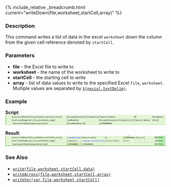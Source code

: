 {% include_relative _breadcrumb.html current="writeDown(file,worksheet,startCell,array)" %}


### Description
This command writes a list of data in the excel `worksheet` down the column from the given cell reference denoted by 
`startCell`.


### Parameters
- **file** - the Excel file to write to
- **worksheet** - the name of the worksheet to write to
- **startCell** - the starting cell to write
- **array** - list of data values to write to the specified Excel `file`, `worksheet`.  Multiple values are separated by 
  [`$(nexial.textDelim)`](../../systemvars/index#nexial.textDelim).


### Example
**Script**:<br/>
![](image/writeDown_01.png)

**Result**:<br/>
![](image/writeDown_02.png)


### See Also
- [`write(file,worksheet,startCell,data)`](write(file,worksheet,startCell,data))
- [`writeAcross(file,worksheet,startCell,array)`](writeAcross(file,worksheet,startCell,array))
- [`writeVar(var,file,worksheet,startCell)`](writeVar(var,file,worksheet,startCell))
